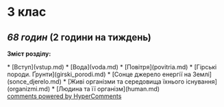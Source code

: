 <div id="hypercomments_widget" class="js-hypercomments-widget invisible"></div>

3 клас
=============================================
## <i>68 годин</i> (2 години на тиждень)

<p><b>Зміст розділу:</b></p>
* [Вступ](vstup.md)
* [Вода](voda.md)
* [Повітря](povitria.md)
* [Гірські породи. Ґрунти](girski_porodi.md)
* [Сонце джерело енергії на Землі](sonce_djerelo.md)
* [Живі організми та середовища їхнього існування](organizmi.md)
* [Людина та її організм](human.md)

<div class="js-hypercomments-container">
<a href="http://hypercomments.com" class="hc-link" title="comments widget">comments powered by HyperComments</a>
</div>